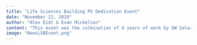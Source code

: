 ```yaml
---
title: "Life Sciences Building PV Dedication Event"
date: "November 22, 2019"
author: "Alex Eidt & Evan Mickelson"
content: "This event was the culmination of 4 years of work by UW Solar on the Life Sciences Building project. Alex Ratcliff was at the center of this project for UW Solar, first working with the architects at Perkins+Will to make the roof of the building solar ready, and later changing the design of the south facade such that photovoltaic fins were installed rather than metal blades. The event featured Jan Whittington of UW Solar, Alex Ratcliff of UW Solar and PAE and Evan Leonard of Artisan Electric. The event started with a project summary outlining the cooperation with the contractors to integrate solar in the building. Then it moved on to recognizing all the sponsors of the project: Perkins+Will, VECA, Artisan, STF and CSF. We ended by looking forward at what UW Solar had coming up next."
image: "NewsLSBEvent.png"
---
```


